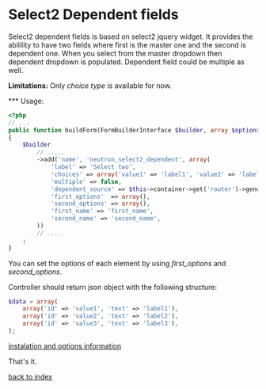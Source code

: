 Select2 Dependent fields
========================

Select2 dependent fields is based on select2 jquery widget. 
It provides the abilility to have two fields where first is the master one and the second is dependent one.
When you select from the master dropdown then dependent dropdown is populated. Dependent field could be multiple as well.

**Limitations:** Only *choice type* is available for now.

*** Usage:

``` php
<?php
// ...
public function buildForm(FormBuilderInterface $builder, array $options)
{
    $builder
        // .....
        ->add('name', 'neutron_select2_dependent', array(
            'label' => 'Select two', 
            'choices' => array('value1' => 'label1', 'value2' => 'label2'),
            'multiple' => false,
            'dependent_source' => $this->container->get('router')->generate('ajax_route', array(), true),
            'first_options'  => array(),
            'second_options' => array(),
            'first_name' => 'first_name',
            'second_name' => 'second_name',
        ))
		// .....
    ;
}
```

You can set the options of each element by using *first_options* and *second_options*.

Controller should return json object with the following structure:

``` php
$data = array(
    array('id' => 'value1', 'text' => 'label1'),
    array('id' => 'value2', 'text' => 'label2'),
    array('id' => 'value3', 'text' => 'label3'),
);
```

[instalation and options information](select2.md)

That's it.

[back to index](index.md#list)
